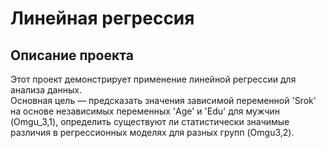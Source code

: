 # Линейная регрессия 

## Описание проекта

Этот проект демонстрирует применение линейной регрессии для анализа данных.   
Основная цель — предсказать значения зависимой переменной 'Srok' на основе независимых переменных 'Age' и 'Edu' для мужчин (Omgu_3,1),
определить существуют ли статистически значимые различия в регрессионных моделях для разных групп (Omgu3,2).
